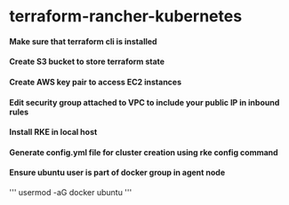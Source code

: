 # terraform-rancher-kubernetes

#### Make sure that terraform cli is installed
#### Create S3 bucket to store terraform state
#### Create AWS key pair to access EC2 instances
#### Edit security group attached to VPC to include your public IP in inbound rules
#### Install RKE in local host
#### Generate config.yml file for cluster creation using rke config command
#### Ensure ubuntu user is part of docker group in agent node
'''
usermod -aG docker ubuntu
'''
